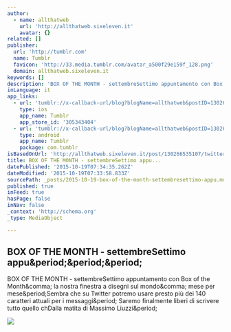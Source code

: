 ```yaml
---
author:
  - name: allthatweb
    url: 'http://allthatweb.sixeleven.it'
    avatar: {}
related: []
publisher:
  url: 'http://tumblr.com'
  name: Tumblr
  favicon: 'http://33.media.tumblr.com/avatar_a500f29e159f_128.png'
  domain: allthatweb.sixeleven.it
keywords: []
description: 'BOX OF THE MONTH - settembreSettimo appuntamento con Box of the Month, la nostra finestra a disegni sul mondo, mese per mese.Sembra che su Twitter potremo usare presto più dei 140 caratteri attuali per i messaggi. Saremo finalmente liberi di scrivere tutto quello chDalla matita di Massimo Liuzzi.'
inLanguage: it
app_links:
  - url: 'tumblr://x-callback-url/blog?blogName=allthatweb&postID=130266535107'
    type: ios
    app_name: Tumblr
    app_store_id: '305343404'
  - url: 'tumblr://x-callback-url/blog?blogName=allthatweb&postID=130266535107'
    type: android
    app_name: Tumblr
    package: com.tumblr
isBasedOnUrl: 'http://allthatweb.sixeleven.it/post/130266535107/twitter-rimuove-limite-caratteri'
title: BOX OF THE MONTH - settembreSettimo appu...
datePublished: '2015-10-19T07:34:35.262Z'
dateModified: '2015-10-19T07:33:58.833Z'
sourcePath: _posts/2015-10-19-box-of-the-month-settembresettimo-appu.md
published: true
inFeed: true
hasPage: false
inNav: false
_context: 'http://schema.org'
_type: MediaObject

---
```

<article style=""><h1>BOX OF THE MONTH - settembreSettimo appu&amp;period;&amp;period;&amp;period;</h1><p>BOX OF THE MONTH - settembreSettimo appuntamento con Box of the Month&amp;comma; la nostra finestra a disegni sul mondo&amp;comma; mese per mese&amp;period;Sembra che su Twitter potremo usare presto più dei 140 caratteri attuali per i messaggi&amp;period; Saremo finalmente liberi di scrivere tutto quello chDalla matita di Massimo Liuzzi&amp;period;</p><img src="http://40.media.tumblr.com/88882723e5a54f63f086494dd050bc70/tumblr_nvjlvfv7TI1qlwze4o1_1280.jpg" /></article>